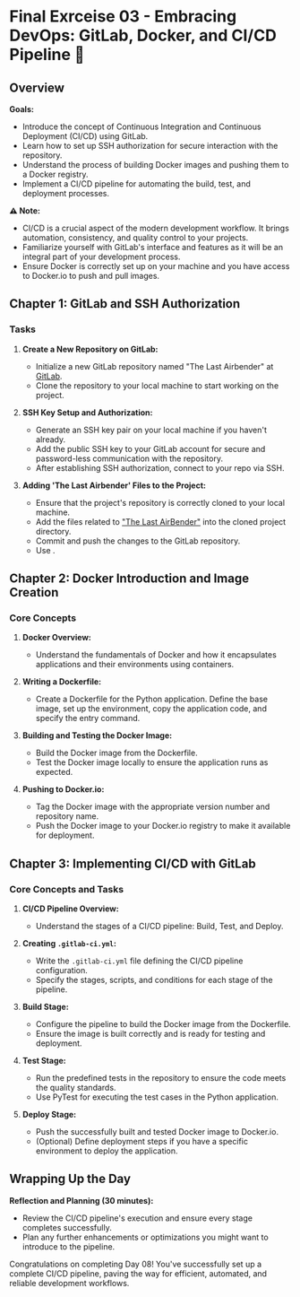 # Final Exrceise 03 - Embracing DevOps: GitLab, Docker, and CI/CD Pipeline 🚀

## Overview

**Goals:**

- Introduce the concept of Continuous Integration and Continuous Deployment (CI/CD) using GitLab.
- Learn how to set up SSH authorization for secure interaction with the repository.
- Understand the process of building Docker images and pushing them to a Docker registry.
- Implement a CI/CD pipeline for automating the build, test, and deployment processes.

**⚠️ Note:**

- CI/CD is a crucial aspect of the modern development workflow. It brings automation, consistency, and quality control to your projects.
- Familiarize yourself with GitLab's interface and features as it will be an integral part of your development process.
- Ensure Docker is correctly set up on your machine and you have access to Docker.io to push and pull images.

## Chapter 1: GitLab and SSH Authorization

### Tasks

1. **Create a New Repository on GitLab:**
   - Initialize a new GitLab repository named "The Last Airbender" at [GitLab](https://gitlab.com/).
   - Clone the repository to your local machine to start working on the project.

2. **SSH Key Setup and Authorization:**
   - Generate an SSH key pair on your local machine if you haven't already.
   - Add the public SSH key to your GitLab account for secure and password-less communication with the repository.
   - After establishing SSH authorization, connect to your repo via SSH.

3. **Adding 'The Last Airbender' Files to the Project:**
   - Ensure that the project's repository is correctly cloned to your local machine.
   - Add the files related to ["The Last AirBender"](https://github.com/883G/The-Last-AirBender) into the cloned project directory.
   - Commit and push the changes to the GitLab repository.
   - Use .

## Chapter 2: Docker Introduction and Image Creation

### Core Concepts

1. **Docker Overview:**
   - Understand the fundamentals of Docker and how it encapsulates applications and their environments using containers.

2. **Writing a Dockerfile:**
   - Create a Dockerfile for the Python application. Define the base image, set up the environment, copy the application code, and specify the entry command.

3. **Building and Testing the Docker Image:**
   - Build the Docker image from the Dockerfile.
   - Test the Docker image locally to ensure the application runs as expected.

4. **Pushing to Docker.io:**
   - Tag the Docker image with the appropriate version number and repository name.
   - Push the Docker image to your Docker.io registry to make it available for deployment.

## Chapter 3: Implementing CI/CD with GitLab

### Core Concepts and Tasks

1. **CI/CD Pipeline Overview:**
   - Understand the stages of a CI/CD pipeline: Build, Test, and Deploy.

2. **Creating `.gitlab-ci.yml`:**
   - Write the `.gitlab-ci.yml` file defining the CI/CD pipeline configuration.
   - Specify the stages, scripts, and conditions for each stage of the pipeline.

3. **Build Stage:**
   - Configure the pipeline to build the Docker image from the Dockerfile.
   - Ensure the image is built correctly and is ready for testing and deployment.

4. **Test Stage:**
   - Run the predefined tests in the repository to ensure the code meets the quality standards.
   - Use PyTest for executing the test cases in the Python application.

5. **Deploy Stage:**
   - Push the successfully built and tested Docker image to Docker.io.
   - (Optional) Define deployment steps if you have a specific environment to deploy the application.

## Wrapping Up the Day

**Reflection and Planning (30 minutes):**

- Review the CI/CD pipeline's execution and ensure every stage completes successfully.
- Plan any further enhancements or optimizations you might want to introduce to the pipeline.

Congratulations on completing Day 08! You've successfully set up a complete CI/CD pipeline, paving the way for efficient, automated, and reliable development workflows.
